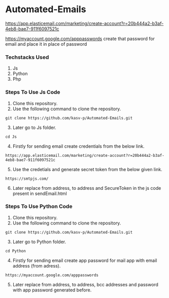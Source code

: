 # Automated-Emails


https://app.elasticemail.com/marketing/create-account?r=20b444a2-b3af-4eb8-bae7-911f6097521c <br>

https://myaccount.google.com/apppasswords create that password for email and place it in place of password

### Techstacks Used
1. Js
2. Python
3. Php

### Steps To Use Js Code

1. Clone this repository.
2. Use the following command to clone the repository.
```
git clone https://github.com/kasv-p/Automated-Emails.git
```
3. Later go to Js folder.
```
cd Js
```
4. Firstly for sending email create credentials from the below link.
```
https://app.elasticemail.com/marketing/create-account?r=20b444a2-b3af-4eb8-bae7-911f6097521c
```
5. Use the credetials and generate secret token from the below given link.
```
https://smtpjs.com/
```
6. Later replace from address, to address and SecureToken in the js code present in sendEmail.html

### Steps To Use Python Code
1. Clone this repository.
2. Use the following command to clone the repository.
```
git clone https://github.com/kasv-p/Automated-Emails.git
```
3. Later go to Python folder.
```
cd Python
```
4. Firstly for sending email create app password for mail app with email address (from adress).
```
https://myaccount.google.com/apppasswords
```
5. Later replace from address, to address, bcc addresses and password with app password generated before.

